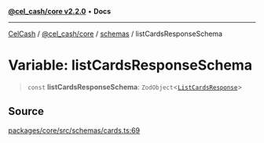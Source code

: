 [**@cel_cash/core v2.2.0**](../../README.md) • **Docs**

***

[CelCash](../../../../packages.md) / [@cel\_cash/core](../../README.md) / [schemas](../README.md) / listCardsResponseSchema

# Variable: listCardsResponseSchema

> `const` **listCardsResponseSchema**: `ZodObject`\<[`ListCardsResponse`](../../index/type-aliases/ListCardsResponse.md)\>

## Source

[packages/core/src/schemas/cards.ts:69](https://github.com/Pyxlab/celcash/blob/f7cdc752c29f8a0dcef033e212602412d2050afc/packages/core/src/schemas/cards.ts#L69)
